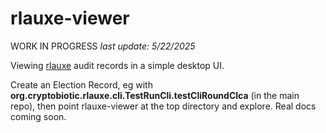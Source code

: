 # rlauxe-viewer

WORK IN PROGRESS
_last update: 5/22/2025_

Viewing [rlauxe](https://github.com/JohnLCaron/rlauxe) audit records in a simple desktop UI.

Create an Election Record, eg with **org.cryptobiotic.rlauxe.cli.TestRunCli.testCliRoundClca** (in the main repo), then
point rlauxe-viewer at the top directory and explore. Real docs coming soon.
